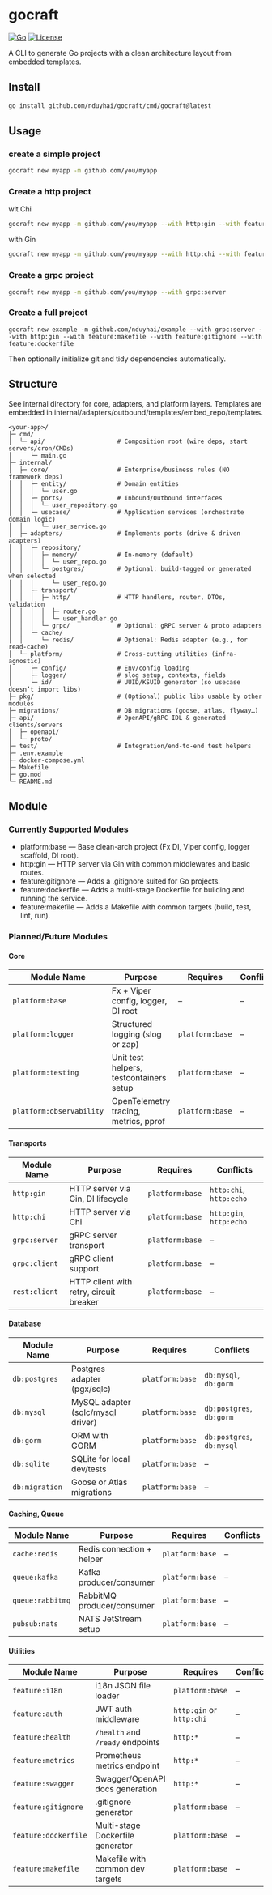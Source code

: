 # gocraft

[![Go](https://img.shields.io/badge/go-1.24+-blue)](https://go.dev/)
[![License](https://img.shields.io/github/license/ynduyhai/go-clean-arch-starter)](LICENSE)

A CLI to generate Go projects with a clean architecture layout from embedded templates.

## Install

```bash
go install github.com/nduyhai/gocraft/cmd/gocraft@latest
```

## Usage

### create a simple project

```bash 
gocraft new myapp -m github.com/you/myapp

```

### Create a http project

wit Chi
```bash
gocraft new myapp -m github.com/you/myapp --with http:gin --with feature:makefile --with feature:gitignore --with feature:dockerfile
```

with Gin
```bash
gocraft new myapp -m github.com/you/myapp --with http:chi --with feature:makefile --with feature:gitignore --with feature:dockerfile
```

### Create a grpc project

```bash
gocraft new myapp -m github.com/you/myapp --with grpc:server

```

### Create a full project

```
gocraft new example -m github.com/nduyhai/example --with grpc:server --with http:gin --with feature:makefile --with feature:gitignore --with feature:dockerfile

```

Then optionally initialize git and tidy dependencies automatically.

## Structure

See internal directory for core, adapters, and platform layers. Templates are embedded in
internal/adapters/outbound/templates/embed_repo/templates.

```
<your-app>/
├─ cmd/
│  └─ api/                    # Composition root (wire deps, start servers/cron/CMDs)
│     └─ main.go
├─ internal/
│  ├─ core/                   # Enterprise/business rules (NO framework deps)
│  │  ├─ entity/              # Domain entities
│  │  │  └─ user.go
│  │  ├─ ports/               # Inbound/Outbound interfaces
│  │  │  └─ user_repository.go
│  │  └─ usecase/             # Application services (orchestrate domain logic)
│  │     └─ user_service.go
│  ├─ adapters/               # Implements ports (drive & driven adapters)
│  │  ├─ repository/
│  │  │  ├─ memory/           # In-memory (default)
│  │  │  │  └─ user_repo.go
│  │  │  └─ postgres/         # Optional: build-tagged or generated when selected
│  │  │     └─ user_repo.go
│  │  ├─ transport/
│  │  │  ├─ http/             # HTTP handlers, router, DTOs, validation
│  │  │  │  ├─ router.go
│  │  │  │  └─ user_handler.go
│  │  │  └─ grpc/             # Optional: gRPC server & proto adapters
│  │  └─ cache/
│  │     └─ redis/            # Optional: Redis adapter (e.g., for read-cache)
│  └─ platform/               # Cross-cutting utilities (infra-agnostic)
│     ├─ config/              # Env/config loading
│     ├─ logger/              # slog setup, contexts, fields
│     └─ id/                  # UUID/KSUID generator (so usecase doesn’t import libs)
├─ pkg/                       # (Optional) public libs usable by other modules
├─ migrations/                # DB migrations (goose, atlas, flyway…)
├─ api/                       # OpenAPI/gRPC IDL & generated clients/servers
│  ├─ openapi/
│  └─ proto/
├─ test/                      # Integration/end-to-end test helpers
├─ .env.example
├─ docker-compose.yml
├─ Makefile
├─ go.mod
└─ README.md

```

## Module

### Currently Supported Modules

- platform:base — Base clean-arch project (Fx DI, Viper config, logger scaffold, DI root).
- http:gin — HTTP server via Gin with common middlewares and basic routes.
- feature:gitignore — Adds a .gitignore suited for Go projects.
- feature:dockerfile — Adds a multi-stage Dockerfile for building and running the service.
- feature:makefile — Adds a Makefile with common targets (build, test, lint, run).

### Planned/Future Modules

#### Core

| Module Name              | Purpose                                 | Requires        | Conflicts |
|--------------------------|-----------------------------------------|-----------------|-----------|
| `platform:base`          | Fx + Viper config, logger, DI root      | –               | –         |
| `platform:logger`        | Structured logging (slog or zap)        | `platform:base` | –         |
| `platform:testing`       | Unit test helpers, testcontainers setup | `platform:base` | –         |
| `platform:observability` | OpenTelemetry tracing, metrics, pprof   | `platform:base` | –         |

#### Transports

| Module Name   | Purpose                                 | Requires        | Conflicts               |
|---------------|-----------------------------------------|-----------------|-------------------------|
| `http:gin`    | HTTP server via Gin, DI lifecycle       | `platform:base` | `http:chi`, `http:echo` |
| `http:chi`    | HTTP server via Chi                     | `platform:base` | `http:gin`, `http:echo` |
| `grpc:server` | gRPC server transport                   | `platform:base` | –                       |
| `grpc:client` | gRPC client support                     | `platform:base` | –                       |
| `rest:client` | HTTP client with retry, circuit breaker | `platform:base` | –                       |

#### Database

| Module Name    | Purpose                           | Requires        | Conflicts                 |
|----------------|-----------------------------------|-----------------|---------------------------|
| `db:postgres`  | Postgres adapter (pgx/sqlc)       | `platform:base` | `db:mysql`, `db:gorm`     |
| `db:mysql`     | MySQL adapter (sqlc/mysql driver) | `platform:base` | `db:postgres`, `db:gorm`  |
| `db:gorm`      | ORM with GORM                     | `platform:base` | `db:postgres`, `db:mysql` |
| `db:sqlite`    | SQLite for local dev/tests        | `platform:base` | –                         |
| `db:migration` | Goose or Atlas migrations         | `platform:base` | –                         |

#### Caching, Queue

| Module Name      | Purpose                    | Requires        | Conflicts |
|------------------|----------------------------|-----------------|-----------|
| `cache:redis`    | Redis connection + helper  | `platform:base` | –         |
| `queue:kafka`    | Kafka producer/consumer    | `platform:base` | –         |
| `queue:rabbitmq` | RabbitMQ producer/consumer | `platform:base` | –         |
| `pubsub:nats`    | NATS JetStream setup       | `platform:base` | –         |

#### Utilities

| Module Name          | Purpose                          | Requires                 | Conflicts |
|----------------------|----------------------------------|--------------------------|-----------|
| `feature:i18n`       | i18n JSON file loader            | `platform:base`          | –         |
| `feature:auth`       | JWT auth middleware              | `http:gin` or `http:chi` | –         |
| `feature:health`     | `/health` and `/ready` endpoints | `http:*`                 | –         |
| `feature:metrics`    | Prometheus metrics endpoint      | `http:*`                 | –         |
| `feature:swagger`    | Swagger/OpenAPI docs generation  | `http:*`                 | –         |
| `feature:gitignore`  | .gitignore generator             | `platform:base`          | –         |
| `feature:dockerfile` | Multi-stage Dockerfile generator | `platform:base`          | –         |
| `feature:makefile`   | Makefile with common dev targets | `platform:base`          | –         |
